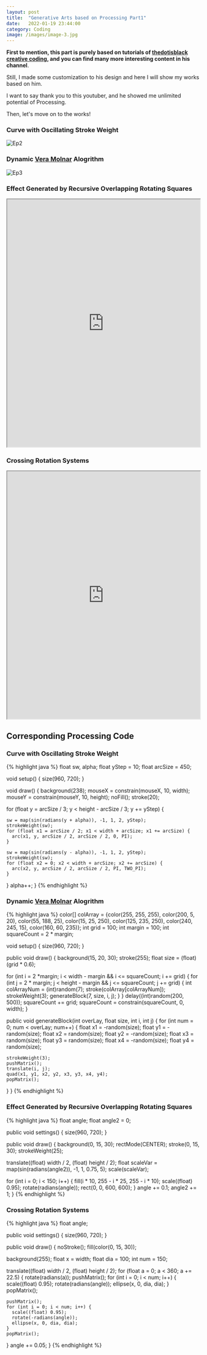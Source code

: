 ```yaml
---
layout: post
title:  "Generative Arts based on Processing Part1"
date:   2022-01-19 23:44:00
category: Coding
image: /images/image-3.jpg
---
```

**First to mention, this part is purely based on tutorials of [thedotisblack creative coding](https://www.youtube.com/c/thedotisblack), and you can find many more interesting content in his channel**.

Still, I made some customization to his design and here I will show my works based on him.

I want to say thank you to this youtuber, and he showed me unlimited potential of Processing.

Then, let's move on to the works!
### Curve with Oscillating Stroke Weight
![Ep2](/post-images/Generative-Art/Ep2.gif)

### Dynamic [Vera Molnar](https://en.wikipedia.org/wiki/Vera_Moln%C3%A1r) Alogrithm
![Ep3](/post-images/Generative-Art/Ep3.gif)

### Effect Generated by Recursive Overlapping Rotating Squares  
<iframe width="100%" height="646"
  src="https://www.youtube.com/embed/v_kb8EiopAI">
</iframe>

### Crossing Rotation Systems
<iframe width="100%" height="646"
  src="https://www.youtube.com/embed/4XROzokoXuU">
</iframe>

## Corresponding Processing Code

### Curve with Oscillating Stroke Weight
{% highlight java %}
float sw, alpha;
float yStep = 10; 
float arcSize = 450;

void setup() {
  size(960, 720);
}

void draw() {
  background(238);
  mouseX = constrain(mouseX, 10, width);
  mouseY = constrain(mouseY, 10, height);
  noFill();
  stroke(20);

  for (float y = arcSize / 3; y < height - arcSize / 3; y += yStep) {

    sw = map(sin(radians(y + alpha)), -1, 1, 2, yStep);
    strokeWeight(sw);
    for (float x1 = arcSize / 2; x1 < width + arcSize; x1 += arcSize) {
      arc(x1, y, arcSize / 2, arcSize / 2, 0, PI);
    }

    sw = map(sin(radians(y - alpha)), -1, 1, 2, yStep);
    strokeWeight(sw);
    for (float x2 = 0; x2 < width + arcSize; x2 += arcSize) {
      arc(x2, y, arcSize / 2, arcSize / 2, PI, TWO_PI);
    }
  }
  alpha++;
}
{% endhighlight %}

### Dynamic [Vera Molnar](https://en.wikipedia.org/wiki/Vera_Moln%C3%A1r) Alogrithm
{% highlight java %}
color[] colArray = {color(255, 255, 255), color(200, 5, 20), color(55, 188, 25), color(15, 25, 250), 
  color(125, 235, 250), color(240, 245, 15), color(160, 60, 235)};
int grid = 100;
int margin = 100;
int squareCount = 2 * margin;

void setup() {
  size(960, 720);
}

public void draw() {
  background(15, 20, 30);
  stroke(255);
  float size = (float)(grid * 0.6);

  for (int i = 2 *margin; i < width - margin && i <= squareCount; i += grid) {
    for (int j = 2 * margin; j < height - margin && j <= squareCount; j += grid) {
      int colArrayNum = (int)random(7);
      stroke(colArray[colArrayNum]);
      strokeWeight(3);
      generateBlock(7, size, i, j);
    }
  }
  delay((int)random(200, 500));
  squareCount += grid;
  squareCount = constrain(squareCount, 0, width);
}

public void generateBlock(int overLay, float size, int i, int j) {
  for (int num = 0; num < overLay; num++) {
    float x1 = -random(size); float y1 = -random(size);
    float x2 = random(size); float y2 = -random(size);
    float x3 = random(size); float y3 = random(size);
    float x4 = -random(size); float y4 = random(size);

    strokeWeight(3);
    pushMatrix();
    translate(i, j);
    quad(x1, y1, x2, y2, x3, y3, x4, y4);
    popMatrix();
  }
}
{% endhighlight %}

### Effect Generated by Recursive Overlapping Rotating Squares
{% highlight java %}
float angle;
float angle2 = 0;

public void settings() {
  size(960, 720);
}

public void draw() {
  background(0, 15, 30);
  rectMode(CENTER);
  stroke(0, 15, 30);
  strokeWeight(25);

  translate((float) width / 2, (float) height / 2);
  float scaleVar = map(sin(radians(angle2)), -1, 1, 0.75, 5);
  scale(scaleVar);

  for (int i = 0; i < 150; i++) {
    fill(i * 10, 255 - i * 25, 255 - i * 10);
    scale((float) 0.95);
    rotate(radians(angle));
    rect(0, 0, 600, 600);
  }
  angle += 0.1;
  angle2 += 1;
}
{% endhighlight %}

### Crossing Rotation Systems
{% highlight java %}
float angle;

public void settings() {
  size(960, 720);
}

public void draw() {
  noStroke();
  fill(color(0, 15, 30));

  background(255);
  float x = width;
  float dia = 100;
  int num = 150;

  translate((float) width / 2, (float) height / 2);
  for (float a = 0; a < 360; a += 22.5) {
    rotate(radians(a));
    pushMatrix();
    for (int i = 0; i < num; i++) {
      scale((float) 0.95);
      rotate(radians(angle));
      ellipse(x, 0, dia, dia);
    }
    popMatrix();

    pushMatrix();
    for (int i = 0; i < num; i++) {
      scale((float) 0.95);
      rotate(-radians(angle));
      ellipse(x, 0, dia, dia);
    }
    popMatrix();
  }
  angle += 0.05;
}
{% endhighlight %}